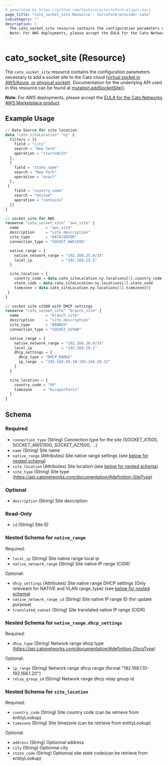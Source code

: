 ```yaml
---
# generated by https://github.com/hashicorp/terraform-plugin-docs
page_title: "cato_socket_site Resource - terraform-provider-cato"
subcategory: ""
description: |-
  The cato_socket_site resource contains the configuration parameters necessary to add a socket site to the Cato cloud (virtual socket in AWS/Azure, or physical socket https://support.catonetworks.com/hc/en-us/articles/4413280502929-Working-with-X1500-X1600-and-X1700-Socket-Sites). Documentation for the underlying API used in this resource can be found at mutation.addSocketSite() https://api.catonetworks.com/documentation/#mutation-site.addSocketSite.
  Note: For AWS deployments, please accept the EULA for the Cato Networks AWS Marketplace product https://aws.amazon.com/marketplace/pp?sku=dvfhly9fuuu67tw59c7lt5t3c.
---
```


# cato_socket_site (Resource)

The `cato_socket_site` resource contains the configuration parameters necessary to add a socket site to the Cato cloud ([virtual socket in AWS/Azure, or physical socket](https://support.catonetworks.com/hc/en-us/articles/4413280502929-Working-with-X1500-X1600-and-X1700-Socket-Sites)). Documentation for the underlying API used in this resource can be found at [mutation.addSocketSite()](https://api.catonetworks.com/documentation/#mutation-site.addSocketSite). 

 **Note**: For AWS deployments, please accept the [EULA for the Cato Networks AWS Marketplace product](https://aws.amazon.com/marketplace/pp?sku=dvfhly9fuuu67tw59c7lt5t3c).

## Example Usage

```terraform
// Data Source for site location
data "cato_siteLocation" "ny" {
  filters = [{
    field = "city"
    search = "New York"
    operation = "startsWith"
  },
  {
    field = "state_name"
    search = "New York"
    operation = "exact"
  },
 {
    field = "country_name"
    search = "United"
    operation = "contains"
  }]
}

// socket site for AWS
resource "cato_socket_site" "aws_site" {
  name            = "aws_site"
  description     = "site description"
  site_type       = "DATACENTER"
  connection_type = "SOCKET_AWS1500"

  native_range = {
    native_network_range = "192.168.25.0/24"
    local_ip             = "192.168.25.5"
  }

  site_location = {
    country_code = data.cato_siteLocation.ny.locations[1].country_code
    state_code = data.cato_siteLocation.ny.locations[1].state_code
    timezone = data.cato_siteLocation.ny.locations[1].timezone[0]
 }
}

// socket site x1500 with DHCP settings
resource "cato_socket_site" "branch_site" {
  name            = "branch_site"
  description     = "site description"
  site_type       = "BRANCH"
  connection_type = "SOCKET_X1500"

  native_range = {
    native_network_range = "192.168.20.0/24"
    local_ip             = "192.168.20.1"
    dhcp_settings = {
      dhcp_type = "DHCP_RANGE"
      ip_range  = "192.168.20.10-192.168.20.22"
    }
  }

  site_location = {
    country_code = "FR"
    timezone     = "Europe/Paris"
  }
}
```

<!-- schema generated by tfplugindocs -->
## Schema

### Required

- `connection_type` (String) Connection type for the site (SOCKET_X1500, SOCKET_AWS1500, SOCKET_AZ1500, ...)
- `name` (String) Site name
- `native_range` (Attributes) Site native range settings (see [below for nested schema](#nestedatt--native_range))
- `site_location` (Attributes) Site location (see [below for nested schema](#nestedatt--site_location))
- `site_type` (String) Site type (https://api.catonetworks.com/documentation/#definition-SiteType)

### Optional

- `description` (String) Site description

### Read-Only

- `id` (String) Site ID

<a id="nestedatt--native_range"></a>
### Nested Schema for `native_range`

Required:

- `local_ip` (String) Site native range local ip
- `native_network_range` (String) Site native IP range (CIDR)

Optional:

- `dhcp_settings` (Attributes) Site native range DHCP settings (Only releveant for NATIVE and VLAN range_type) (see [below for nested schema](#nestedatt--native_range--dhcp_settings))
- `native_network_range_id` (String) Site native IP range ID (for update purpose)
- `translated_subnet` (String) Site translated native IP range (CIDR)

<a id="nestedatt--native_range--dhcp_settings"></a>
### Nested Schema for `native_range.dhcp_settings`

Required:

- `dhcp_type` (String) Network range dhcp type (https://api.catonetworks.com/documentation/#definition-DhcpType)

Optional:

- `ip_range` (String) Network range dhcp range (format "192.168.1.10-192.168.1.20")
- `relay_group_id` (String) Network range dhcp relay group id



<a id="nestedatt--site_location"></a>
### Nested Schema for `site_location`

Required:

- `country_code` (String) Site country code (can be retrieve from entityLookup)
- `timezone` (String) Site timezone (can be retrieve from entityLookup)

Optional:

- `address` (String) Optionnal address
- `city` (String) Optionnal city
- `state_code` (String) Optionnal site state code(can be retrieve from entityLookup)
